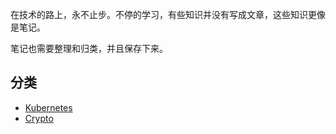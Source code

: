 在技术的路上，永不止步。不停的学习，有些知识并没有写成文章，这些知识更像是笔记。

笔记也需要整理和归类，并且保存下来。

## 分类
- [Kubernetes](https://github.com/Shitaibin/notes/tree/master/kubernetes)
- [Crypto](https://github.com/Shitaibin/notes/tree/master/crypto)